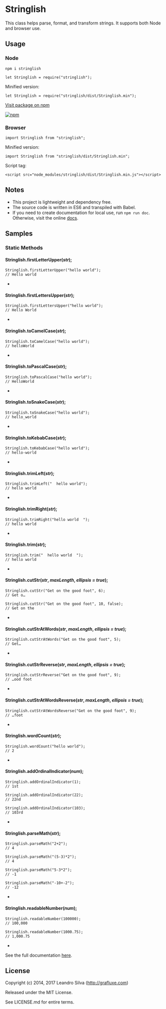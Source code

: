 # Stringlish

This class helps parse, format, and transform strings. It supports both Node and browser use.

## Usage

### Node

`npm i stringlish`

```
let Stringlish = require("stringlish");
```

Minified version:

```
let Stringlish = require("stringlish/dist/Stringlish.min");
```

[Visit package on npm](https://www.npmjs.com/package/stringlish)

[![npm](https://nodei.co/npm/stringlish.png)](https://www.npmjs.com/package/stringlish)

### Browser

```
import Stringlish from "stringlish";
```

Minified version:

```
import Stringlish from "stringlish/dist/Stringlish.min";
```

Script tag:

```
<script src="node_modules/stringlish/dist/Stringlish.min.js"></script>
```

## Notes

- This project is lightweight and dependency free.
- The source code is written in ES6 and transpiled with Babel.
- If you need to create documentation for local use, run `npm run doc`. Otherwise, visit the online [docs](http://grafluxe.com/o/doc/stringlish/Stringlish.html).

## Samples

### Static Methods

#### Stringlish.firstLetterUpper(*str*);

```
Stringlish.firstLetterUpper("hello world");
// Hello world
```

-

#### Stringlish.firstLettersUpper(*str*);

```
Stringlish.firstLettersUpper("hello world");
// Hello World
```

-

#### Stringlish.toCamelCase(*str*);

```
Stringlish.toCamelCase("hello world");
// helloWorld
```

-

#### Stringlish.toPascalCase(*str*);

```
Stringlish.toPascalCase("hello world");
// HelloWorld
```

-

#### Stringlish.toSnakeCase(*str*);

```
Stringlish.toSnakeCase("hello world");
// hello_world
```

-

#### Stringlish.toKebabCase(*str*);

```
Stringlish.toKebabCase("hello world");
// hello-world
```

-

#### Stringlish.trimLeft(*str*);

```
Stringlish.trimLeft("  hello world");
// hello world
```

-

#### Stringlish.trimRight(*str*);

```
Stringlish.trimRight("hello world  ");
// hello world
```

-

#### Stringlish.trim(*str*);

```
Stringlish.trim("  hello world  ");
// hello world
```

-

#### Stringlish.cutStr(*str*, *maxLength*, *ellipsis = true*);

```
Stringlish.cutStr("Get on the good foot", 6);
// Get o…

Stringlish.cutStr("Get on the good foot", 10, false);
// Get on the
```

-

#### Stringlish.cutStrAtWords(*str*, *maxLength*, *ellipsis = true*);

```
Stringlish.cutStrAtWords("Get on the good foot", 5);
// Get…
```

-

#### Stringlish.cutStrReverse(*str*, *maxLength*, *ellipsis = true*);

```
Stringlish.cutStrReverse("Get on the good foot", 9);
// …ood foot
```

-

#### Stringlish.cutStrAtWordsReverse(*str*, *maxLength*, *ellipsis = true*);

```
Stringlish.cutStrAtWordsReverse("Get on the good foot", 9);
// …foot
```

-

#### Stringlish.wordCount(*str*);

```
Stringlish.wordCount("hello world");
// 2
```

-

#### Stringlish.addOrdinalIndicator(*num*);

```
Stringlish.addOrdinalIndicator(1);
// 1st

Stringlish.addOrdinalIndicator(22);
// 22nd

Stringlish.addOrdinalIndicator(103);
// 103rd
```

-

#### Stringlish.parseMath(*str*);

```
Stringlish.parseMath("2+2");
// 4

Stringlish.parseMath("(5-3)*2");
// 4

Stringlish.parseMath("5-3*2");
// -1

Stringlish.parseMath("-10+-2");
// -12
```

-

#### Stringlish.readableNumber(*num*);

```
Stringlish.readableNumber(100000);
// 100,000

Stringlish.readableNumber(1000.75);
// 1,000.75
```

-

See the full documentation [here](http://grafluxe.com/o/doc/stringlish/Stringlish.html).

## License

Copyright (c) 2014, 2017 Leandro Silva (http://grafluxe.com)

Released under the MIT License.

See LICENSE.md for entire terms.
